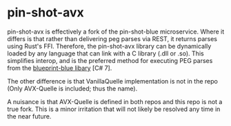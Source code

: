 # pin-shot-avx

pin-shot-avx is effectively a fork of the pin-shot-blue microservice. Where it differs is that rather than delivering peg parses via REST, it returns parses using Rust's FFI.
Therefore, the pin-shot-avx library can be dynamically loaded by any language that can link with a C library (.dll or .so). This simplifies interop, and is the preferred
method for executing PEG parses from the [blueprint-blue libary](https://github.com/kwonus/blueprint-blue/tree/main/Blueprint-Blue-Lib) [C# 7]. 

The other difference is that VanillaQuelle implementation is not in the repo (Only AVX-Quelle is included; thus the name).

A nuisance is that AVX-Quelle is defined in both repos and this repo is not a true fork. This is a minor irritation that will
not likely be resolved any time in the near future.
